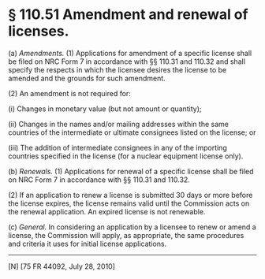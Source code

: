 # § 110.51   Amendment and renewal of licenses.

(a) *Amendments.* (1) Applications for amendment of a specific license shall be filed on NRC Form 7 in accordance with §§ 110.31 and 110.32 and shall specify the respects in which the licensee desires the license to be amended and the grounds for such amendment.


(2) An amendment is not required for:


(i) Changes in monetary value (but not amount or quantity);


(ii) Changes in the names and/or mailing addresses within the same countries of the intermediate or ultimate consignees listed on the license; or


(iii) The addition of intermediate consignees in any of the importing countries specified in the license (for a nuclear equipment license only).


(b) *Renewals.* (1) Applications for renewal of a specific license shall be filed on NRC Form 7 in accordance with §§ 110.31 and 110.32.


(2) If an application to renew a license is submitted 30 days or more before the license expires, the license remains valid until the Commission acts on the renewal application. An expired license is not renewable.


(c) *General.* In considering an application by a licensee to renew or amend a license, the Commission will apply, as appropriate, the same procedures and criteria it uses for initial license applications.



---

[N] [75 FR 44092, July 28, 2010]




